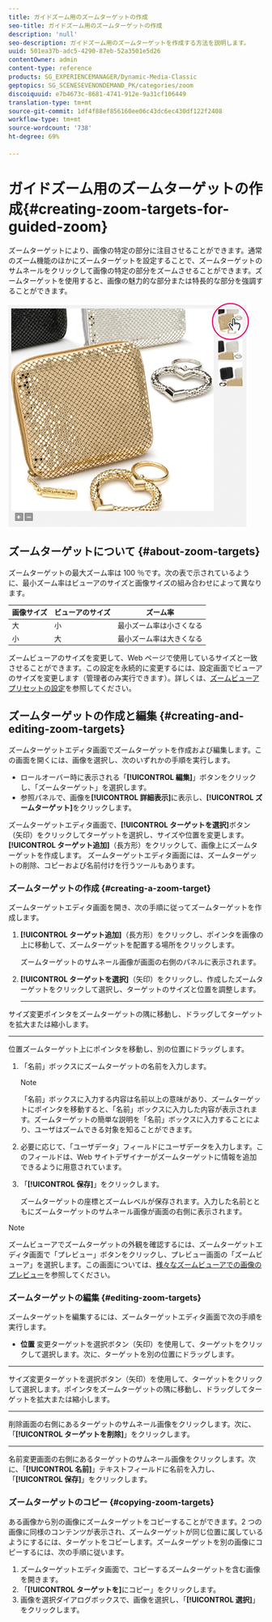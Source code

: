 ```yaml
---
title: ガイドズーム用のズームターゲットの作成
seo-title: ガイドズーム用のズームターゲットの作成
description: 'null'
seo-description: ガイドズーム用のズームターゲットを作成する方法を説明します。
uuid: 501ea37b-adc5-4290-87eb-52a3501e5d26
contentOwner: admin
content-type: reference
products: SG_EXPERIENCEMANAGER/Dynamic-Media-Classic
geptopics: SG_SCENESEVENONDEMAND_PK/categories/zoom
discoiquuid: e7b4673c-8681-4741-912e-9a31cf106449
translation-type: tm+mt
source-git-commit: 1df4f88ef856160ee06c43dc6ec430df122f2408
workflow-type: tm+mt
source-wordcount: '738'
ht-degree: 69%

---
```



# ガイドズーム用のズームターゲットの作成{#creating-zoom-targets-for-guided-zoom}

ズームターゲットにより、画像の特定の部分に注目させることができます。通常のズーム機能のほかにズームターゲットを設定することで、ズームターゲットのサムネールをクリックして画像の特定の部分をズームさせることができます。ズームターゲットを使用すると、画像の魅力的な部分または特長的な部分を強調することができます。

![ガイドズーム用のズームターゲットの作成](/help/assets/zo_guided_zoom.png)

## ズームターゲットについて {#about-zoom-targets}

ズームターゲットの最大ズーム率は 100 ％です。次の表で示されているように、最小ズーム率はビューアのサイズと画像サイズの組み合わせによって異なります。

| 画像サイズ | ビューアのサイズ | ズーム率 |
|--- |--- |--- |
| 大 | 小 | 最小ズーム率は小さくなる |
| 小 | 大 | 最小ズーム率は大きくなる |

ズームビューアのサイズを変更して、Web ページで使用しているサイズと一致させることができます。この設定を永続的に変更するには、設定画面でビューアのサイズを変更します（管理者のみ実行できます）。詳しくは、[ズームビューアプリセットの設定](setting-zoom-viewer-presets.md#setting_up_zoom_viewer_presets)を参照してください。

## ズームターゲットの作成と編集  {#creating-and-editing-zoom-targets}

ズームターゲットエディタ画面でズームターゲットを作成および編集します。この画面を開くには、画像を選択し、次のいずれかの手順を実行します。

* ロールオーバー時に表示される「**[!UICONTROL 編集]**」ボタンをクリックし、「ズームターゲット」を選択します。
* 参照パネルで、画像を&#x200B;**[!UICONTROL 詳細表示]**&#x200B;に表示し、**[!UICONTROL ズームターゲット]**&#x200B;をクリックします。

ズームターゲットエディタ画面で、**[!UICONTROL ターゲットを選択]**&#x200B;ボタン（矢印）をクリックしてターゲットを選択し、サイズや位置を変更します。 **[!UICONTROL ターゲット追加]**（長方形）をクリックして、画像上にズームターゲットを作成します。 ズームターゲットエディタ画面には、ズームターゲットの削除、コピーおよび名前付けを行うツールもあります。

### ズームターゲットの作成  {#creating-a-zoom-target}

ズームターゲットエディタ画面を開き、次の手順に従ってズームターゲットを作成します。

1. **[!UICONTROL ターゲット追加]**（長方形）をクリックし、ポインタを画像の上に移動して、ズームターゲットを配置する場所をクリックします。

   ズームターゲットのサムネール画像が画面の右側のパネルに表示されます。

1. **[!UICONTROL ターゲットを選択]**（矢印）をクリックし、作成したズームターゲットをクリックして選択し、ターゲットのサイズと位置を調整します。

   * ****
サイズ変更ポインタをズームターゲットの隅に移動し、ドラッグしてターゲットを拡大または縮小します。

   * ****
位置ズームターゲット上にポインタを移動し、別の位置にドラッグします。

1. 「名前」ボックスにズームターゲットの名前を入力します。

   >[!NOTE]
   >
   >「名前」ボックスに入力する内容は名前以上の意味があり、ズームターゲットにポインタを移動すると、「名前」ボックスに入力した内容が表示されます。ズームターゲットの簡単な説明を「名前」ボックスに入力することにより、ユーザはズームできる対象を知ることができます。

1. 必要に応じて、「ユーザデータ」フィールドにユーザデータを入力します。このフィールドは、Web サイトデザイナーがズームターゲットに情報を追加できるように用意されています。
1. 「**[!UICONTROL 保存]**」をクリックします。

   ズームターゲットの座標とズームレベルが保存されます。入力した名前とともにズームターゲットのサムネール画像が画面の右側に表示されます。

>[!NOTE]
>
>ズームビューアでズームターゲットの外観を確認するには、ズームターゲットエディタ画面で「プレビュー」ボタンをクリックし、プレビュー画面の「ズームビューア」を選択します。この画面については、[様々なズームビューアでの画像のプレビュー](previewing-image-assets-different-zoom.md#previewing_image_assets_with_different_zoom_viewers)を参照してください。

### ズームターゲットの編集  {#editing-zoom-targets}

ズームターゲットを編集するには、ズームターゲットエディタ画面で次の手順を実行します。

* **位置**
変更ターゲットを選択ボタン（矢印）を使用して、ターゲットをクリックして選択します。次に、ターゲットを別の位置にドラッグします。

* ****
サイズ変更ターゲットを選択ボタン（矢印）を使用して、ターゲットをクリックして選択します。ポインタをズームターゲットの隅に移動し、ドラッグしてターゲットを拡大または縮小します。

* ****
削除画面の右側にあるターゲットのサムネール画像をクリックします。次に、「**[!UICONTROL ターゲットを削除]**」をクリックします。

* ****
名前変更画面の右側にあるターゲットのサムネール画像をクリックします。次に、「**[!UICONTROL 名前]**」テキストフィールドに名前を入力し、「**[!UICONTROL 保存]**」をクリックします。

### ズームターゲットのコピー {#copying-zoom-targets}

ある画像から別の画像にズームターゲットをコピーすることができます。2 つの画像に同様のコンテンツが表示され、ズームターゲットが同じ位置に属しているようにするには、ターゲットをコピーします。ズームターゲットを別の画像にコピーするには、次の手順に従います。

1. ズームターゲットエディタ画面で、コピーするズームターゲットを含む画像を開きます。
1. 「**[!UICONTROL ターゲットを]**&#x200B;にコピー」をクリックします。
1. 画像を選択ダイアログボックスで、画像を選択し、「**[!UICONTROL 選択]**」をクリックします。

